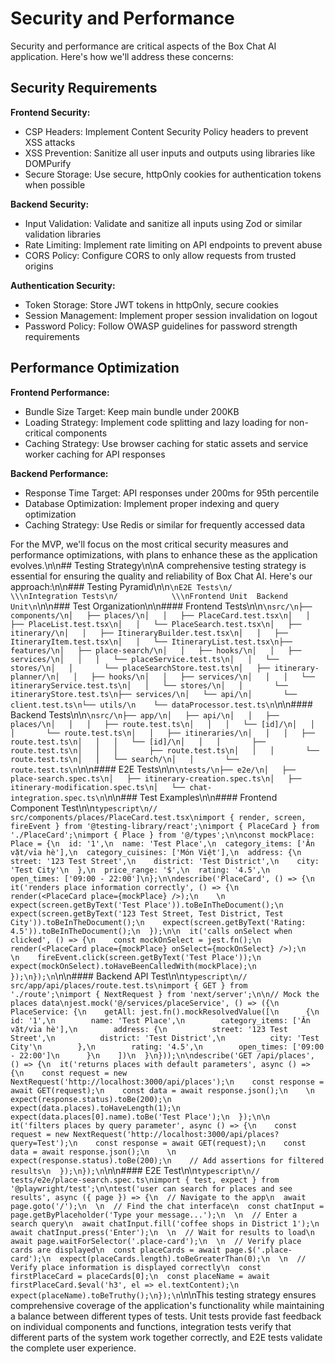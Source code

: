 # Security and Performance

Security and performance are critical aspects of the Box Chat AI application. Here's how we'll address these concerns:

## Security Requirements

**Frontend Security:**
- CSP Headers: Implement Content Security Policy headers to prevent XSS attacks
- XSS Prevention: Sanitize all user inputs and outputs using libraries like DOMPurify
- Secure Storage: Use secure, httpOnly cookies for authentication tokens when possible

**Backend Security:**
- Input Validation: Validate and sanitize all inputs using Zod or similar validation libraries
- Rate Limiting: Implement rate limiting on API endpoints to prevent abuse
- CORS Policy: Configure CORS to only allow requests from trusted origins

**Authentication Security:**
- Token Storage: Store JWT tokens in httpOnly, secure cookies
- Session Management: Implement proper session invalidation on logout
- Password Policy: Follow OWASP guidelines for password strength requirements

## Performance Optimization

**Frontend Performance:**
- Bundle Size Target: Keep main bundle under 200KB
- Loading Strategy: Implement code splitting and lazy loading for non-critical components
- Caching Strategy: Use browser caching for static assets and service worker caching for API responses

**Backend Performance:**
- Response Time Target: API responses under 200ms for 95th percentile
- Database Optimization: Implement proper indexing and query optimization
- Caching Strategy: Use Redis or similar for frequently accessed data

For the MVP, we'll focus on the most critical security measures and performance optimizations, with plans to enhance these as the application evolves.\n\n## Testing Strategy\n\nA comprehensive testing strategy is essential for ensuring the quality and reliability of Box Chat AI. Here's our approach:\n\n### Testing Pyramid\n\n```\nE2E Tests\n/        \\\nIntegration Tests\n/            \\\nFrontend Unit  Backend Unit\n```\n\n### Test Organization\n\n#### Frontend Tests\n\n```\nsrc/\n├── components/\n│   ├── places/\n│   │   ├── PlaceCard.test.tsx\n│   │   ├── PlaceList.test.tsx\n│   │   └── PlaceSearch.test.tsx\n│   ├── itinerary/\n│   │   ├── ItineraryBuilder.test.tsx\n│   │   ├── ItineraryItem.test.tsx\n│   │   └── ItineraryList.test.tsx\n├── features/\n│   ├── place-search/\n│   │   ├── hooks/\n│   │   ├── services/\n│   │   │   └── placeService.test.ts\n│   │   └── stores/\n│   │       └── placeSearchStore.test.ts\n│   ├── itinerary-planner/\n│   │   ├── hooks/\n│   │   ├── services/\n│   │   │   └── itineraryService.test.ts\n│   │   └── stores/\n│   │       └── itineraryStore.test.ts\n├── services/\n│   └── api/\n│       └── client.test.ts\n└── utils/\n    └── dataProcessor.test.ts\n```\n\n#### Backend Tests\n\n```\nsrc/\n├── app/\n│   ├── api/\n│   │   ├── places/\n│   │   │   ├── route.test.ts\n│   │   │   └── [id]/\n│   │   │       └── route.test.ts\n│   │   ├── itineraries/\n│   │   │   ├── route.test.ts\n│   │   │   └── [id]/\n│   │   │       ├── route.test.ts\n│   │   │       ├── route.test.ts\n│   │   │       └── route.test.ts\n│   │   └── search/\n│   │       └── route.test.ts\n```\n\n#### E2E Tests\n\n```\ntests/\n├── e2e/\n│   ├── place-search.spec.ts\n│   ├── itinerary-creation.spec.ts\n│   ├── itinerary-modification.spec.ts\n│   └── chat-integration.spec.ts\n```\n\n### Test Examples\n\n#### Frontend Component Test\n\n```typescript\n// src/components/places/PlaceCard.test.tsx\nimport { render, screen, fireEvent } from '@testing-library/react';\nimport { PlaceCard } from './PlaceCard';\nimport { Place } from '@/types';\n\nconst mockPlace: Place = {\n  id: '1',\n  name: 'Test Place',\n  category_items: ['Ăn vặt/vỉa hè'],\n  category_cuisines: ['Món Việt'],\n  address: {\n    street: '123 Test Street',\n    district: 'Test District',\n    city: 'Test City'\n  },\n  price_range: '$',\n  rating: '4.5',\n  open_times: ['09:00 - 22:00']\n};\n\ndescribe('PlaceCard', () => {\n  it('renders place information correctly', () => {\n    render(<PlaceCard place={mockPlace} />);\n    \n    expect(screen.getByText('Test Place')).toBeInTheDocument();\n    expect(screen.getByText('123 Test Street, Test District, Test City')).toBeInTheDocument();\n    expect(screen.getByText('Rating: 4.5')).toBeInTheDocument();\n  });\n\n  it('calls onSelect when clicked', () => {\n    const mockOnSelect = jest.fn();\n    render(<PlaceCard place={mockPlace} onSelect={mockOnSelect} />);\n    \n    fireEvent.click(screen.getByText('Test Place'));\n    expect(mockOnSelect).toHaveBeenCalledWith(mockPlace);\n  });\n});\n```\n\n#### Backend API Test\n\n```typescript\n// src/app/api/places/route.test.ts\nimport { GET } from './route';\nimport { NextRequest } from 'next/server';\n\n// Mock the places data\njest.mock('@/services/placeService', () => ({\n  PlaceService: {\n    getAll: jest.fn().mockResolvedValue([\n      {\n        id: '1',\n        name: 'Test Place',\n        category_items: ['Ăn vặt/vỉa hè'],\n        address: {\n          street: '123 Test Street',\n          district: 'Test District',\n          city: 'Test City'\n        },\n        rating: '4.5',\n        open_times: ['09:00 - 22:00']\n      }\n    ])\n  }\n}));\n\ndescribe('GET /api/places', () => {\n  it('returns places with default parameters', async () => {\n    const request = new NextRequest('http://localhost:3000/api/places');\n    const response = await GET(request);\n    const data = await response.json();\n    \n    expect(response.status).toBe(200);\n    expect(data.places).toHaveLength(1);\n    expect(data.places[0].name).toBe('Test Place');\n  });\n\n  it('filters places by query parameter', async () => {\n    const request = new NextRequest('http://localhost:3000/api/places?query=Test');\n    const response = await GET(request);\n    const data = await response.json();\n    \n    expect(response.status).toBe(200);\n    // Add assertions for filtered results\n  });\n});\n```\n\n#### E2E Test\n\n```typescript\n// tests/e2e/place-search.spec.ts\nimport { test, expect } from '@playwright/test';\n\ntest('user can search for places and see results', async ({ page }) => {\n  // Navigate to the app\n  await page.goto('/');\n  \n  // Find the chat interface\n  const chatInput = page.getByPlaceholder('Type your message...');\n  \n  // Enter a search query\n  await chatInput.fill('coffee shops in District 1');\n  await chatInput.press('Enter');\n  \n  // Wait for results to load\n  await page.waitForSelector('.place-card');\n  \n  // Verify place cards are displayed\n  const placeCards = await page.$('.place-card');\n  expect(placeCards.length).toBeGreaterThan(0);\n  \n  // Verify place information is displayed correctly\n  const firstPlaceCard = placeCards[0];\n  const placeName = await firstPlaceCard.$eval('h3', el => el.textContent);\n  expect(placeName).toBeTruthy();\n});\n```\n\nThis testing strategy ensures comprehensive coverage of the application's functionality while maintaining a balance between different types of tests. Unit tests provide fast feedback on individual components and functions, integration tests verify that different parts of the system work together correctly, and E2E tests validate the complete user experience.
